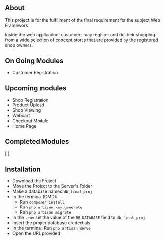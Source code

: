 ## About
This project is for the fulfillment of the final requirement for the subject Web Framework

Inside the web application, customers may register and do their shopping from a wide selection of concept stores that are provided by the registered shop owners.

## On Going Modules
- Customer Registration

## Upcoming modules
- Shop Registration
- Product Upload
- Shop Viewing
- Webcart
- Checkout Module
- Home Page

## Completed Modules
[ ]

## Installation
- Download the Project
- Move the Project to the Server's Folder
- Make a database named ```db_final_proj```
- In the terminal (CMD):
    - Run ```composer install```
    - Run ```php artisan key:generate```
    - Run ```php artisan migrate```
- In the ```.env``` set the value of the ```DB_DATABASE``` field to ```db_final_proj```
- Insert the proper database credentials
- In the terminal: Run ```php artisan serve```
- Open the URL provided